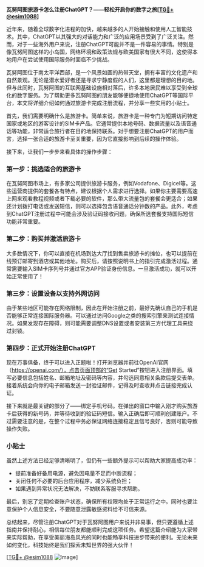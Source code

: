 **瓦努阿图旅游卡怎么注册ChatGPT？——轻松开启你的数字之旅[[TG💪+ @esim1088](https://t.me/s/esim1088)]**

近年来，随着全球数字化进程的加快，越来越多的人开始接触和使用人工智能技术。其中，ChatGPT以其强大的对话能力和广泛的应用场景受到了广泛关注。然而，对于一些海外用户来说，注册ChatGPT可能并不是一件容易的事情。特别是像瓦努阿图这样的小岛国，网络环境和政策法规与欧美国家有很大不同，这使得本地用户在尝试使用国际服务时面临不少挑战。

瓦努阿图位于南太平洋西部，是一个风景如画的热带天堂，拥有丰富的文化遗产和自然景观。无论是潜水爱好者还是寻求宁静度假的人们，这里都是理想的目的地。但与此同时，瓦努阿图的互联网基础设施相对落后，许多本地居民难以享受到全球化的数字服务。为了帮助更多瓦努阿图的朋友能够便捷地使用ChatGPT等国际平台，本文将详细介绍如何通过旅游卡完成注册流程，并分享一些实用的小贴士。

首先，我们需要明确什么是旅游卡。简单来说，旅游卡是一种专门为短期访问特定国家或地区的游客设计的SIM卡产品。它通常提供本地号码、数据流量以及语音通话等功能，非常适合旅行者在目的地保持联系。对于想要注册ChatGPT的用户而言，选择一张合适的旅游卡至关重要，因为它直接影响到后续的操作体验。

接下来，让我们一步步来看具体的操作步骤：

### 第一步：挑选适合的旅游卡

在瓦努阿图市场上，有多家公司提供旅游卡服务，例如Vodafone、Digicel等。这些运营商提供的套餐各有特点，建议根据个人需求进行选择。如果你主要需要高速上网来观看教程视频或者下载必要的软件，那么带大流量包的套餐会更适合；如果还计划拨打电话或发送短信，则可以选择包含语音通话分钟数的产品。此外，考虑到ChatGPT注册过程中可能会涉及验证码接收问题，确保所选套餐支持国际短信功能非常重要。

### 第二步：购买并激活旅游卡

大多数情况下，你可以直接在机场到达大厅找到售卖旅游卡的摊位，也可以提前在线预订邮寄到酒店或其他地址。购买后，请按照说明书上的指引完成激活过程。通常需要输入SIM卡序列号并通过官方APP验证身份信息。一旦激活成功，就可以开始正常使用了！

### 第三步：设置设备以支持外网访问

由于某些地区可能存在网络限制，因此在开始注册之前，最好先确认自己的手机是否能够正常连接国际服务器。可以通过访问Google之类的搜索引擎来测试连接情况。如果发现存在障碍，则可能需要调整DNS设置或者安装第三方代理工具来绕过封锁。

### 第四步：正式开始注册ChatGPT

现在万事俱备，终于可以进入正题啦！打开浏览器并前往OpenAI官网（https://openai.com/），点击页面顶部的“Get Started”按钮进入注册界面。填写必要信息包括姓名、邮箱地址及密码等内容，并勾选同意相关条款后提交表单。接着系统会向你的电子邮箱发送一封验证邮件，记得及时查收并点击链接完成认证。

接下来就是最关键的部分了——绑定手机号码。在弹出的窗口中输入刚才购买旅游卡后获得的新号码，并等待收到的验证码短信。输入正确后即可顺利创建账户。不过需要注意的是，在整个过程中务必保证网络连接稳定且信号良好，否则可能导致操作失败。

### 小贴士

虽然上述方法已经足够清晰明了，但仍有一些额外提示可以帮助大家提高成功率：
- 提前准备好备用电源，避免因电量不足而中断流程；
- 关闭任何不必要的后台应用程序，减少系统负担；
- 如果遇到异常状况无法解决，不妨联系客服寻求帮助。

最后，别忘了定期检查账户状态，确保所有权限均处于正常运行之中。同时也要注意保护个人信息安全，不要随意泄露敏感资料给不可信来源。

总结起来，尽管注册ChatGPT对于瓦努阿图用户来说并非易事，但只要遵循上述指南并保持耐心，相信每位朋友都能顺利完成这项任务。希望这篇介绍能为大家带来实际帮助，在享受美丽海岛风光的同时也能畅享科技进步带来的便利。无论未来如何变化，科技始终是我们探索未知世界的强大伙伴！

[[TG💪+ @esim1088](https://t.me/s/esim1088) ![Image](https://i.postimg.cc/4NQfJmqS/Snipaste-2025-05-13-00-14-12.png)]